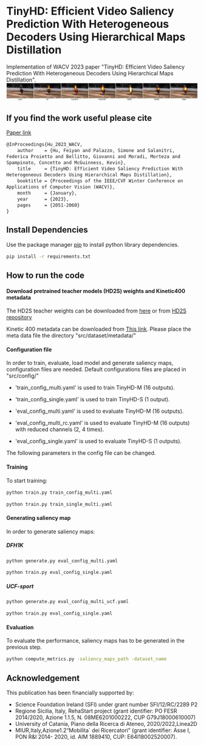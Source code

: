 # TinyHD: Efficient Video Saliency Prediction With Heterogeneous Decoders Using Hierarchical Maps Distillation
Implementation of WACV 2023 paper "TinyHD: Efficient Video Saliency Prediction With Heterogeneous Decoders Using Hierarchical Maps Distillation".
![](example1.gif)
## If you find the work useful please cite
[Paper link](https://openaccess.thecvf.com/content/WACV2023/papers/Hu_TinyHD_Efficient_Video_Saliency_Prediction_With_Heterogeneous_Decoders_Using_Hierarchical_WACV_2023_paper.pdf)

````
@InProceedings{Hu_2023_WACV,
    author    = {Hu, Feiyan and Palazzo, Simone and Salanitri, Federica Proietto and Bellitto, Giovanni and Moradi, Morteza and Spampinato, Concetto and McGuinness, Kevin},
    title     = {TinyHD: Efficient Video Saliency Prediction With Heterogeneous Decoders Using Hierarchical Maps Distillation},
    booktitle = {Proceedings of the IEEE/CVF Winter Conference on Applications of Computer Vision (WACV)},
    month     = {January},
    year      = {2023},
    pages     = {2051-2060}
}
````

## Install Dependencies

Use the package manager [pip](https://pip.pypa.io/en/stable/) to install python library dependencies.
```bash
pip install -r requirements.txt
```

## How to run the code
#### Download pretrained teacher models (HD2S) weights and Kinetic400 metadata
The HD2S teacher weights can be downloaded from [here](https://studentiunict-my.sharepoint.com/:u:/g/personal/uni307680_studium_unict_it/EVyDIERfwcdOnAF84v1b1VQBlDNxxhOdI-nAIafqwVV7Lg?download=1) or from [HD2S repository](https://github.com/perceivelab/hd2s)

Kinetic 400 metadata can be downloaded from [This link](https://drive.google.com/file/d/17B0KnCumwsJzWh7GcSVCRe_J5kUYi9tH/view?usp=share_link). Please place the meta data file the directory "src/dataset/metadata/"

#### Configuration file
In order to train, evaluate, load model and generate saliency maps, configuration files are needed. Default configurations files are placed in "src/config/"
+ 'train_config_multi.yaml' is used to train TinyHD-M (16 outputs).
+ 'train_config_single.yaml' is used to train TinyHD-S (1 output).

+ 'eval_config_multi.yaml' is used to evaluate TinyHD-M (16 outputs).
+ 'eval_config_multi_rc.yaml' is used to evaluate TinyHD-M (16 outputs) with reduced channels (2, 4 times).
+ 'eval_config_single.yaml' is used to evaluate TinyHD-S (1 outputs).

The following parameters in the config file can be changed.


#### Training
To start training:
```bash
python train.py train_config_multi.yaml
```

```bash
python train.py train_single_multi.yaml
```

#### Generating saliency map
In order to generate saliency maps:
##### DFH1K
```bash
python generate.py eval_config_multi.yaml
```

```bash
python train.py eval_config_single.yaml
```
##### UCF-sport
```bash
python generate.py eval_config_multi_ucf.yaml
```

```bash
python train.py eval_config_single.yaml
```

#### Evaluation
To evaluate the performance, saliency maps has to be generated in the previous step.
```bash
python compute_metrics.py -saliency_maps_path -dataset_name
```

## Acknowledgement
This publication has been financially supported by:
+ Science Foundation Ireland (SFI) under grant number SFI/12/RC/2289 P2
+ Regione Sicilia, Italy, RehaStart project (grant identifier: PO FESR 2014/2020, Azione 1.1.5, N. 08ME6201000222, CUP G79J18000610007)
+ University of Catania, Piano della Ricerca di Ateneo, 2020/2022,Linea2D
+ MIUR,Italy,Azione1.2“Mobilita` dei Ricercatori” (grant identifier: Asse I, PON R&I 2014- 2020, id. AIM 1889410, CUP: E64I18002520007).